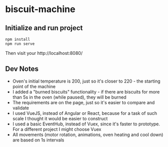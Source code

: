 # biscuit-machine

## Initialize and run project
```
npm install
npm run serve
```
Then visit your http://localhost:8080/

## Dev Notes
 - Oven's initial temperature is 200, just so it's closer to 220 - the starting point of the machine
 - I added a "burned biscuits" functionality - if there are biscuits for more than 5s in the oven (while paused), they will be burned
 - The requirements are on the page, just so it's easier to compare and validate
 - I used VueJS, instead of Angular or React, because for a task of such scale I thought it would be easier to construct
 - I used a basic EventHub, instead of Vuex, since it's faster to prototype. For a different project I might choose Vuex
 - All movements (motor rotation, animations, oven heating and cool down) are based on 1s intervals